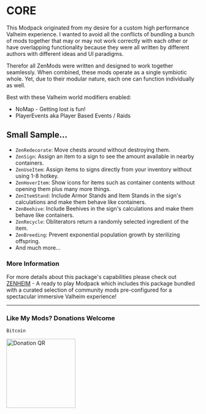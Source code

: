 # CORE

This Modpack originated from my desire for a custom high performance Valheim experience. I wanted to avoid all the conflicts of bundling a bunch of mods together that may or may not work correctly with each other or have overlapping functionality because they were all written by different authors with different ideas and UI paradigms.

Therefor all ZenMods were written and designed to work together seamlessly.  When combined, these mods operate as a single symbiotic whole. Yet, due to their modular nature, each one can function individually as well.

Best with these Valheim world modifiers enabled:
- NoMap - Getting lost is fun!
- PlayerEvents aka Player Based Events / Raids

## Small Sample...

- `ZenRedecorate`: Move chests around without destroying them.
- `ZenSign`: Assign an item to a sign to see the amount available in nearby containers.
- `ZenUseItem`: Assign items to signs directly from your inventory without using 1-8 hotkey.
- `ZenHoverItem`: Show icons for items such as container contents without opening them plus many more things.
- `ZenItemStand`: Include Armor Stands and Item Stands in the sign's calculations and make them behave like containers.
- `ZenBeehive`: Include Beehives in the sign's calculations and make them behave like containers.
- `ZenRecycle`: Obliterators return a randomly selected ingredient of the item.
- `ZenBreeding`: Prevent exponential population growth by sterilizing offspring.
- And much more...

### More Information

For more details about this package's capabilities please check out [ZENHEIM](https://thunderstore.io/c/valheim/p/ZenDragon/ZENHEIM/) - A ready to play Modpack which includes this package bundled with a curated selection of community mods pre-configured for a spectacular immersive Valheim experience!

---
### Like My Mods? Donations Welcome

`Bitcoin`

<img alt="Donation QR" src="https://github.com/ZenDragonX/ZenMods_Valheim/blob/main/BTC_QR.png?raw=true" width=180>
